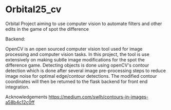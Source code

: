 # Orbital25_cv
Orbital Project aiming to use computer vision to automate filters and other edits in the game of spot the difference


Backend:

OpenCV is an open sourced computer vision tool used for image processing and computer vision tasks. In this project, the tool is use extensively on making subtle image modifications for the spot the difference game. Detecting objects is done using openCV's contour detection which is done after several image pre-processing steps to reduce image noise for optimal edge/contour detections. The modified contour coordinates will then be returned to the flask backend for front end integration.


Acknowledgements
https://medium.com/swlh/contours-in-images-a58b4c12c0ff
